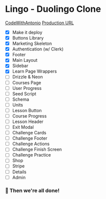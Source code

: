 # Lingo - Duolingo Clone

[CodeWithAntonio](https://youtu.be/dP75Khfy4s4?si=f0HnjVI9nZry7gz8)
[Production URL](https://lingo-teal.vercel.app)

- [x] Make it deploy
- [x] Buttons Library
- [x] Marketing Skeleton
- [x] Authentication (w/ Clerk)
- [x] Footer
- [x] Main Layout
- [x] Sidebar
- [x] Learn Page Wrappers
- [ ] Drizzle & Neon
- [ ] Courses Page
- [ ] User Progress
- [ ] Seed Script
- [ ] Schema
- [ ] Units
- [ ] Lesson Button
- [ ] Course Progress
- [ ] Lesson Header
- [ ] Exit Modal
- [ ] Challenge Cards
- [ ] Challenge Footer
- [ ] Challenge Actions
- [ ] Challenge Finish Screen
- [ ] Challenge Practice
- [ ] Shop
- [ ] Stripe
- [ ] Details
- [ ] Admin

### 🥳 Then we're all done!
